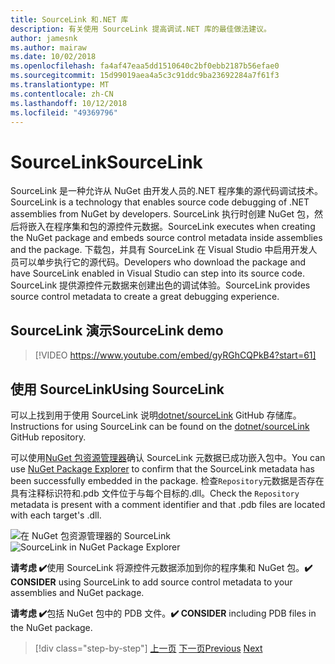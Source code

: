 ```yaml
---
title: SourceLink 和.NET 库
description: 有关使用 SourceLink 提高调试.NET 库的最佳做法建议。
author: jamesnk
ms.author: mairaw
ms.date: 10/02/2018
ms.openlocfilehash: fa4af47eaa5dd1510640c2bf0ebb2187b56efae0
ms.sourcegitcommit: 15d99019aea4a5c3c91ddc9ba23692284a7f61f3
ms.translationtype: MT
ms.contentlocale: zh-CN
ms.lasthandoff: 10/12/2018
ms.locfileid: "49369796"
---
```

# <a name="sourcelink"></a><span data-ttu-id="cb195-103">SourceLink</span><span class="sxs-lookup"><span data-stu-id="cb195-103">SourceLink</span></span>

<span data-ttu-id="cb195-104">SourceLink 是一种允许从 NuGet 由开发人员的.NET 程序集的源代码调试技术。</span><span class="sxs-lookup"><span data-stu-id="cb195-104">SourceLink is a technology that enables source code debugging of .NET assemblies from NuGet by developers.</span></span> <span data-ttu-id="cb195-105">SourceLink 执行时创建 NuGet 包，然后将嵌入在程序集和包的源控件元数据。</span><span class="sxs-lookup"><span data-stu-id="cb195-105">SourceLink executes when creating the NuGet package and embeds source control metadata inside assemblies and the package.</span></span> <span data-ttu-id="cb195-106">下载包，并具有 SourceLink 在 Visual Studio 中启用开发人员可以单步执行它的源代码。</span><span class="sxs-lookup"><span data-stu-id="cb195-106">Developers who download the package and have SourceLink enabled in Visual Studio can step into its source code.</span></span> <span data-ttu-id="cb195-107">SourceLink 提供源控件元数据来创建出色的调试体验。</span><span class="sxs-lookup"><span data-stu-id="cb195-107">SourceLink provides source control metadata to create a great debugging experience.</span></span>

## <a name="sourcelink-demo"></a><span data-ttu-id="cb195-108">SourceLink 演示</span><span class="sxs-lookup"><span data-stu-id="cb195-108">SourceLink demo</span></span>

> [!VIDEO https://www.youtube.com/embed/gyRGhCQPkB4?start=61]

## <a name="using-sourcelink"></a><span data-ttu-id="cb195-109">使用 SourceLink</span><span class="sxs-lookup"><span data-stu-id="cb195-109">Using SourceLink</span></span>

<span data-ttu-id="cb195-110">可以上找到用于使用 SourceLink 说明[dotnet/sourceLink](https://github.com/dotnet/sourcelink/blob/master/README.md) GitHub 存储库。</span><span class="sxs-lookup"><span data-stu-id="cb195-110">Instructions for using SourceLink can be found on the [dotnet/sourceLink](https://github.com/dotnet/sourcelink/blob/master/README.md) GitHub repository.</span></span>

<span data-ttu-id="cb195-111">可以使用[NuGet 包资源管理器](https://github.com/NuGetPackageExplorer/NuGetPackageExplorer)确认 SourceLink 元数据已成功嵌入包中。</span><span class="sxs-lookup"><span data-stu-id="cb195-111">You can use [NuGet Package Explorer](https://github.com/NuGetPackageExplorer/NuGetPackageExplorer) to confirm that the SourceLink metadata has been successfully embedded in the package.</span></span> <span data-ttu-id="cb195-112">检查`Repository`元数据是否存在具有注释标识符和.pdb 文件位于与每个目标的.dll。</span><span class="sxs-lookup"><span data-stu-id="cb195-112">Check the `Repository` metadata is present with a comment identifier and that .pdb files are located with each target's .dll.</span></span>

<span data-ttu-id="cb195-113">![在 NuGet 包资源管理器的 SourceLink](./media/sourcelink/nuget-package-explorer-sourcelink.png "SourceLink 在 NuGet 包资源管理器")</span><span class="sxs-lookup"><span data-stu-id="cb195-113">![SourceLink in NuGet Package Explorer](./media/sourcelink/nuget-package-explorer-sourcelink.png "SourceLink in NuGet Package Explorer")</span></span>

<span data-ttu-id="cb195-114">**请考虑 ✔️**使用 SourceLink 将源控件元数据添加到你的程序集和 NuGet 包。</span><span class="sxs-lookup"><span data-stu-id="cb195-114">**✔️ CONSIDER** using SourceLink to add source control metadata to your assemblies and NuGet package.</span></span>

<span data-ttu-id="cb195-115">**请考虑 ✔️**包括 NuGet 包中的 PDB 文件。</span><span class="sxs-lookup"><span data-stu-id="cb195-115">**✔️ CONSIDER** including PDB files in the NuGet package.</span></span>

>[!div class="step-by-step"]
<span data-ttu-id="cb195-116">[上一页](./dependencies.md)
[下一页](./publish-nuget-package.md)</span><span class="sxs-lookup"><span data-stu-id="cb195-116">[Previous](./dependencies.md)
[Next](./publish-nuget-package.md)</span></span>

